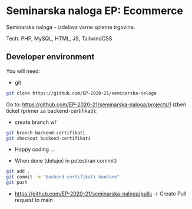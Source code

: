 # Seminarska naloga EP: Ecommerce 

Seminarska naloga - izdelava varne spletne trgovine.

Tech: PHP, MySQL, HTML, JS, TailwindCSS
## Developer environment

You will need:

- git

```bash
git clone https://github.com/EP-2020-21/seminarska-naloga
```

Go to: https://github.com/EP-2020-21/seminarska-naloga/projects/1 izberi ticket (primer za backend-certifikati):
 - create branch w/ 
```bash
git branch backend-certifikati
git checkout backend-certifikati
```
- Happy coding ...

- When done (delujoč in potestiran commit)
```bash
git add .
git commit -m "backend-certifikati končano"
git push
```
- https://github.com/EP-2020-21/seminarska-naloga/pulls -> Create Pull request to main
